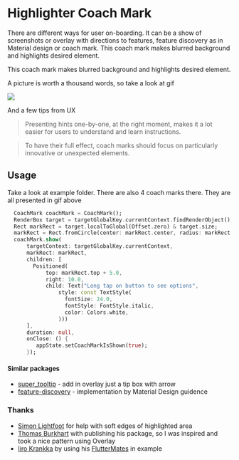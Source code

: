 # Highlighter Coach Mark

There are different ways for user on-boarding. It can be a show of screenshots or overlay with directions to features,
feature discovery as in Material design or coach mark. This coach mark makes blurred background and highlights desired element.

This coach mark makes blurred background and highlights desired element.

A picture is worth a thousand words, so take a look at gif

![](https://github.com/marica27/highlighter-coachmark/blob/gh-pages/coachMarkDemo.gif)

And a few tips from UX 
>Presenting hints one-by-one, at the right moment, makes it a lot easier for users to understand and learn instructions. 

>To have their full effect, coach marks should focus on particularly innovative or unexpected elements. 

## Usage
Take a look at example folder. There are also 4 coach marks there. They are all presented in gif above
```dart
  CoachMark coachMark = CoachMark();
  RenderBox target = targetGlobalKey.currentContext.findRenderObject();
  Rect markRect = target.localToGlobal(Offset.zero) & target.size;
  markRect = Rect.fromCircle(center: markRect.center, radius: markRect.longestSide * 0.6);
  coachMark.show(
      targetContext: targetGlobalKey.currentContext,
      markRect: markRect,
      children: [
        Positioned(
            top: markRect.top + 5.0,
            right: 10.0,
            child: Text("Long tap on button to see options",
                style: const TextStyle(
                  fontSize: 24.0,
                  fontStyle: FontStyle.italic,
                  color: Colors.white,
                )))
      ],
      duration: null,
      onClose: () {
         appState.setCoachMarkIsShown(true);
      });
```

#### Similar packages
 * [super_tooltip](https://pub.dartlang.org/packages/super_tooltip) - add in overlay just a tip box with arrow
 * [feature-discovery](https://medium.com/fluttery/flutter-challenge-feature-discovery-25718b9b1728) - implementation by Material Design guidence

### Thanks
 * [Simon Lightfoot](https://github.com/slightfoot) for help with soft edges of highlighted area
 * [Thomas Burkhart](https://github.com/escamoteur) with publishing his package, so I was inspired and took a nice pattern using Overlay
 * [Iiro Krankka](https://iirokrankka.com/) by using his [FlutterMates](https://github.com/CodemateLtd/FlutterMates) in example
 
